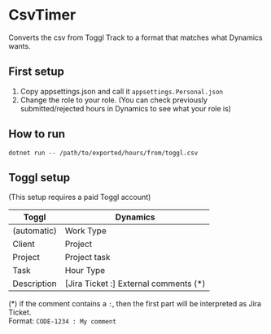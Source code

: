 # CsvTimer

Converts the csv from Toggl Track to a format that matches what Dynamics wants.

## First setup

1. Copy appsettings.json and call it `appsettings.Personal.json`
2. Change the role to your role. (You can check previously submitted/rejected hours in Dynamics to see what your role is)

## How to run

```
dotnet run -- /path/to/exported/hours/from/toggl.csv
```

## Toggl setup

(This setup requires a paid Toggl account)

| Toggl       | Dynamics                                |
| ----------- | --------------------------------------- |
| (automatic) | Work Type                               |
| Client      | Project                                 |
| Project     | Project task                            |
| Task        | Hour Type                               |
| Description | [Jira Ticket :] External comments (\*) |

(\*) if the comment contains a `:`, then the first part will be interpreted as Jira Ticket.  
Format: `CODE-1234 : My comment`
